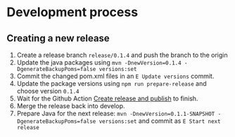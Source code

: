 <!--
 ---------------------------------------------------------------------------------------------
   Copyright (c) Quatico Solutions AG. All rights reserved.
   Licensed under the MIT License. See LICENSE in the project root for license information.
 ---------------------------------------------------------------------------------------------
-->
# Development process

## Creating a new release

1. Create a release branch `release/0.1.4` and push the branch to the origin
2. Update the java packages using `mvn -DnewVersion=0.1.4 -DgenerateBackupPoms=false versions:set`
3. Commit the changed pom.xml files in an `E Update versions` commit. 
4. Update the package versions using `npm run prepare-release` and choose version `0.1.4`
5. Wait for the Github Action [Create release and publish](https://github.com/quatico-solutions/magellan/actions/workflows/release-and-publish.yml) to finish.
6. Merge the release back into develop.
7. Prepare Java for the next release: `mvn -DnewVersion=0.1.1-SNAPSHOT -DgenerateBackupPoms=false versions:set` and commit as `E Start next release`
